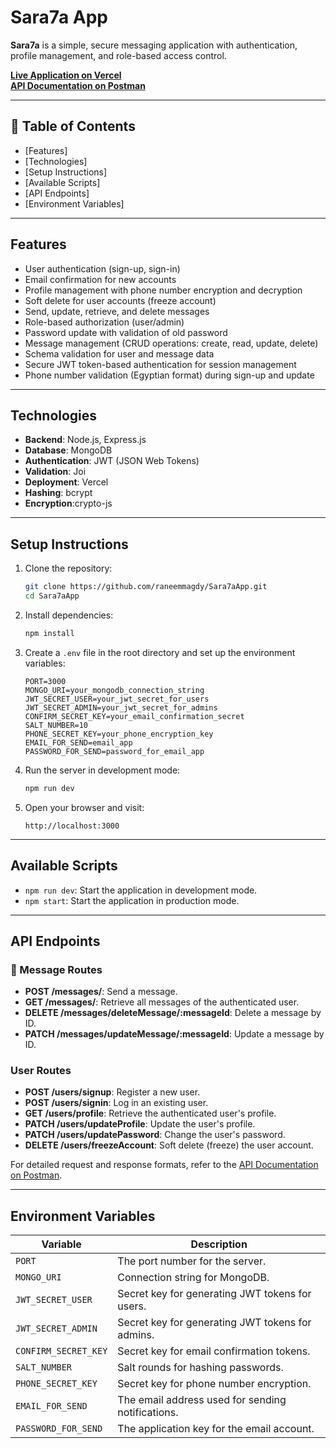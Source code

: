 
# Sara7a App

**Sara7a** is a simple, secure messaging application with authentication, profile management, and role-based access control.

**[Live Application on Vercel](https://sara7a-app-nine.vercel.app/)**  
**[API Documentation on Postman](https://documenter.getpostman.com/view/26311189/2sAYJ7fyYU)**

---

## 🔖 Table of Contents

- [Features]
- [Technologies]
- [Setup Instructions]
- [Available Scripts]
- [API Endpoints]
- [Environment Variables]


---

##  Features 
- User authentication (sign-up, sign-in)
- Email confirmation for new accounts
- Profile management with phone number encryption and decryption
- Soft delete for user accounts (freeze account)
- Send, update, retrieve, and delete messages
- Role-based authorization (user/admin)
- Password update with validation of old password
- Message management (CRUD operations: create, read, update, delete)
- Schema validation for user and message data
- Secure JWT token-based authentication for session management
- Phone number validation (Egyptian format) during sign-up and update
  
---

##  Technologies 

- **Backend**: Node.js, Express.js
- **Database**: MongoDB
- **Authentication**: JWT (JSON Web Tokens)
- **Validation**: Joi
- **Deployment**: Vercel
- **Hashing**: bcrypt
- **Encryption**:crypto-js

---

##  Setup Instructions 

1. Clone the repository:

   ```bash
   git clone https://github.com/raneemmagdy/Sara7aApp.git
   cd Sara7aApp
   ```

2. Install dependencies:

   ```bash
   npm install
   ```

3. Create a `.env` file in the root directory and set up the environment variables:

   ```plaintext
   PORT=3000
   MONGO_URI=your_mongodb_connection_string
   JWT_SECRET_USER=your_jwt_secret_for_users
   JWT_SECRET_ADMIN=your_jwt_secret_for_admins
   CONFIRM_SECRET_KEY=your_email_confirmation_secret
   SALT_NUMBER=10
   PHONE_SECRET_KEY=your_phone_encryption_key
   EMAIL_FOR_SEND=email_app
   PASSWORD_FOR_SEND=password_for_email_app
   ```

4. Run the server in development mode:

   ```bash
   npm run dev
   ```

5. Open your browser and visit:

   ```plaintext
   http://localhost:3000
   ```

---

##  Available Scripts 

- `npm run dev`: Start the application in development mode.
- `npm start`: Start the application in production mode.

---

##  API Endpoints 

### 💬 Message Routes

- **POST /messages/**: Send a message.
- **GET /messages/**: Retrieve all messages of the authenticated user.
- **DELETE /messages/deleteMessage/:messageId**: Delete a message by ID.
- **PATCH /messages/updateMessage/:messageId**: Update a message by ID.

###  User Routes

- **POST /users/signup**: Register a new user.
- **POST /users/signin**: Log in an existing user.
- **GET /users/profile**: Retrieve the authenticated user's profile.
- **PATCH /users/updateProfile**: Update the user's profile.
- **PATCH /users/updatePassword**: Change the user's password.
- **DELETE /users/freezeAccount**: Soft delete (freeze) the user account.

For detailed request and response formats, refer to the [API Documentation on Postman](https://documenter.getpostman.com/view/26311189/2sAYJ7fyYU).

---

##  Environment Variables 

| Variable             | Description                                      |
| -------------------- | ------------------------------------------------ |
| `PORT`               | The port number for the server.                  |
| `MONGO_URI`          | Connection string for MongoDB.                   |
| `JWT_SECRET_USER`    | Secret key for generating JWT tokens for users.  |
| `JWT_SECRET_ADMIN`   | Secret key for generating JWT tokens for admins. |
| `CONFIRM_SECRET_KEY` | Secret key for email confirmation tokens.        |
| `SALT_NUMBER`        | Salt rounds for hashing passwords.               |
| `PHONE_SECRET_KEY`   | Secret key for phone number encryption.          |
| `EMAIL_FOR_SEND`     | The email address used for sending notifications.|
| `PASSWORD_FOR_SEND`  | The application key for the email account.       |


